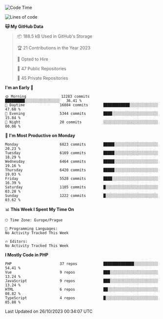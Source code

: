 <!--START_SECTION:waka-->
![Code Time](http://img.shields.io/badge/Code%20Time-1%2C583%20hrs%2058%20mins-blue)

![Lines of code](https://img.shields.io/badge/From%20Hello%20World%20I%27ve%20Written-10.9%20million%20lines%20of%20code-blue)

**🐱 My GitHub Data** 

> 📦 188.5 kB Used in GitHub's Storage 
 > 
> 🏆 21 Contributions in the Year 2023
 > 
> 💼 Opted to Hire
 > 
> 📜 47 Public Repositories 
 > 
> 🔑 45 Private Repositories 
 > 
**I'm an Early 🐤** 

```text
🌞 Morning                12283 commits       █████████░░░░░░░░░░░░░░░░   36.41 % 
🌆 Daytime                16084 commits       ████████████░░░░░░░░░░░░░   47.68 % 
🌃 Evening                5344 commits        ████░░░░░░░░░░░░░░░░░░░░░   15.84 % 
🌙 Night                  20 commits          ░░░░░░░░░░░░░░░░░░░░░░░░░   00.06 % 
```
📅 **I'm Most Productive on Monday** 

```text
Monday                   6823 commits        █████░░░░░░░░░░░░░░░░░░░░   20.23 % 
Tuesday                  6169 commits        █████░░░░░░░░░░░░░░░░░░░░   18.29 % 
Wednesday                6464 commits        █████░░░░░░░░░░░░░░░░░░░░   19.16 % 
Thursday                 6420 commits        █████░░░░░░░░░░░░░░░░░░░░   19.03 % 
Friday                   5528 commits        ████░░░░░░░░░░░░░░░░░░░░░   16.39 % 
Saturday                 1105 commits        █░░░░░░░░░░░░░░░░░░░░░░░░   03.28 % 
Sunday                   1222 commits        █░░░░░░░░░░░░░░░░░░░░░░░░   03.62 % 
```


📊 **This Week I Spent My Time On** 

```text
🕑︎ Time Zone: Europe/Prague

💬 Programming Languages: 
No Activity Tracked This Week

🔥 Editors: 
No Activity Tracked This Week
```

**I Mostly Code in PHP** 

```text
PHP                      37 repos            ██████████████░░░░░░░░░░░   54.41 % 
Vue                      9 repos             ███░░░░░░░░░░░░░░░░░░░░░░   13.24 % 
JavaScript               9 repos             ███░░░░░░░░░░░░░░░░░░░░░░   13.24 % 
HTML                     6 repos             ██░░░░░░░░░░░░░░░░░░░░░░░   08.82 % 
TypeScript               4 repos             █░░░░░░░░░░░░░░░░░░░░░░░░   05.88 % 
```




 Last Updated on 26/10/2023 00:34:07 UTC
<!--END_SECTION:waka-->
<!--
**AlexKratky/AlexKratky** is a ✨ _special_ ✨ repository because its `README.md` (this file) appears on your GitHub profile.

Here are some ideas to get you started:

- 🔭 I’m currently working on ...
- 🌱 I’m currently learning ...
- 👯 I’m looking to collaborate on ...
- 🤔 I’m looking for help with ...
- 💬 Ask me about ...
- 📫 How to reach me: ...
- 😄 Pronouns: ...
- ⚡ Fun fact: ...
-->
